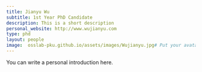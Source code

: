 ```yaml
---
title: Jianyu Wu
subtitle: 1st Year PhD Candidate
description: This is a short description
personal_website: http://www.wujianyu.com
type: phd
layout: people
image:  osslab-pku.github.io/assets/images/Wujianyu.jpg# Put your avatar here or upload one
---
```


You can write a personal introduction here.